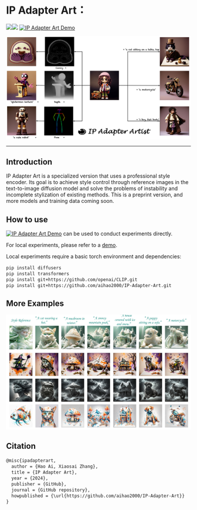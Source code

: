 # IP Adapter Art：

<a href='https://huggingface.co/AisingioroHao0/IP-Adapter-Art'><img src='https://img.shields.io/badge/%F0%9F%A4%97%20Hugging%20Face-Model-blue'></a><a href=''><img src='https://img.shields.io/badge/%F0%9F%A4%97%20Hugging%20Face-Dataset-blue'></a> [![**IP Adapter Art Demo**](https://colab.research.google.com/assets/colab-badge.svg)](https://colab.research.google.com/drive/1kV7q3Gzr8GPG9cChdDQ5ncCx84TYjuu3?usp=sharing)

![image-20240807232402569](./README.assets/main.png)

------

## Introduction

IP Adapter Art is a specialized version that uses a professional style encoder. Its goal is to achieve style control through reference images in the text-to-image diffusion model and solve the problems of instability and incomplete stylization of existing methods. This is a preprint version, and more models and training data coming soon.

## How to use

[![**IP Adapter Art Demo**](https://colab.research.google.com/assets/colab-badge.svg)](https://colab.research.google.com/drive/1kV7q3Gzr8GPG9cChdDQ5ncCx84TYjuu3?usp=sharing)  can be used to conduct experiments directly.

For local experiments, please refer to a [demo](https://github.com/aihao2000/IP-Adapter-Artist/blob/main/ip_adapter_art_sdxl_demo.ipynb).

Local experiments require a basic torch environment and dependencies:

```
pip install diffusers
pip install transformers
pip install git+https://github.com/openai/CLIP.git
pip install git+https://github.com/aihao2000/IP-Adapter-Art.git
```

## More Examples

![image-20240808001612810](./README.assets/more_examples.png)


## Citation

```
@misc{ipadapterart,
  author = {Hao Ai, Xiaosai Zhang},
  title = {IP Adapter Art},
  year = {2024},
  publisher = {GitHub},
  journal = {GitHub repository},
  howpublished = {\url{https://github.com/aihao2000/IP-Adapter-Art}}
}
```